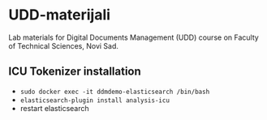 # UDD-materijali
Lab materials for Digital Documents Management (UDD) course on Faculty of Technical Sciences, Novi Sad.

## ICU Tokenizer installation
- `sudo docker exec -it ddmdemo-elasticsearch /bin/bash`
- `elasticsearch-plugin install analysis-icu`
- restart elasticsearch

